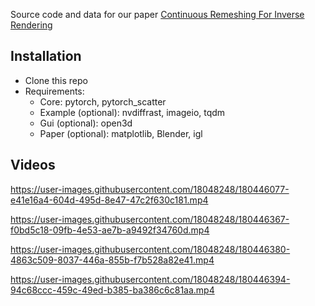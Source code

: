Source code and data for our paper [Continuous Remeshing For Inverse Rendering](https://onlinelibrary.wiley.com/doi/10.1002/cav.2101)

## Installation
- Clone this repo
- Requirements:
  - Core: pytorch, pytorch_scatter
  - Example (optional): nvdiffrast, imageio, tqdm
  - Gui (optional): open3d
  - Paper (optional): matplotlib, Blender, igl
  
## Videos

https://user-images.githubusercontent.com/18048248/180446077-e41e16a4-604d-495d-8e47-47c2f630c181.mp4

https://user-images.githubusercontent.com/18048248/180446367-f0bd5c18-09fb-4e53-ae7b-a9492f34760d.mp4

https://user-images.githubusercontent.com/18048248/180446380-4863c509-8037-446a-855b-f7b528a82e41.mp4

https://user-images.githubusercontent.com/18048248/180446394-94c68ccc-459c-49ed-b385-ba386c6c81aa.mp4

